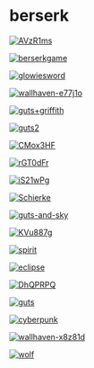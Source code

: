 # berserk

<a href="AVzR1ms.jpeg"><img alt="AVzR1ms" src="AVzR1ms.jpeg"></a>

<a href="berserkgame.jpg"><img alt="berserkgame" src="berserkgame.jpg"></a>

<a href="glowiesword.jpg"><img alt="glowiesword" src="glowiesword.jpg"></a>

<a href="wallhaven-e77j1o.jpg"><img alt="wallhaven-e77j1o" src="wallhaven-e77j1o.jpg"></a>

<a href="guts+griffith.jpg"><img alt="guts+griffith" src="guts+griffith.jpg"></a>

<a href="guts2.png"><img alt="guts2" src="guts2.png"></a>

<a href="CMox3HF.jpeg"><img alt="CMox3HF" src="CMox3HF.jpeg"></a>

<a href="rGT0dFr.jpeg"><img alt="rGT0dFr" src="rGT0dFr.jpeg"></a>

<a href="iS21wPg.jpeg"><img alt="iS21wPg" src="iS21wPg.jpeg"></a>

<a href="Schierke.jpg"><img alt="Schierke" src="Schierke.jpg"></a>

<a href="guts-and-sky.jpg"><img alt="guts-and-sky" src="guts-and-sky.jpg"></a>

<a href="KVu887g.jpeg"><img alt="KVu887g" src="KVu887g.jpeg"></a>

<a href="spirit.jpg"><img alt="spirit" src="spirit.jpg"></a>

<a href="eclipse.jpg"><img alt="eclipse" src="eclipse.jpg"></a>

<a href="DhQPRPQ.jpeg"><img alt="DhQPRPQ" src="DhQPRPQ.jpeg"></a>

<a href="guts.png"><img alt="guts" src="guts.png"></a>

<a href="cyberpunk.jpg"><img alt="cyberpunk" src="cyberpunk.jpg"></a>

<a href="wallhaven-x8z81d.png"><img alt="wallhaven-x8z81d" src="wallhaven-x8z81d.png"></a>

<a href="wolf.jpg"><img alt="wolf" src="wolf.jpg"></a>

